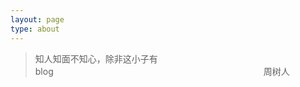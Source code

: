 ```yaml
---
layout: page
type: about
---
```

<blockquote class="blockquote-center">知人知面不知心，除非这小子有blog&emsp;&emsp;&emsp;&emsp;&emsp;&emsp;&emsp;&emsp;&emsp;&emsp;&emsp;&emsp;&emsp;&emsp;&emsp;&emsp;&emsp;&emsp;&emsp;&emsp;&emsp;&emsp;&emsp;&emsp;周树人</blockquote>
